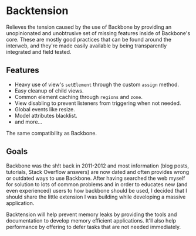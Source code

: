 # Backtension

Relieves the tension caused by the use of Backbone by providing an unopinionated and unobtrusive set of missing features inside of Backbone's core. These are mostly good practices that can be found around the interweb, and they're made easily available by being transparently integrated and field tested.

## Features

- Heavy use of view's `setElement` through the custom `assign` method.
- Easy cleanup of child views.
- Common element caching through `regions` and `zone`.
- View disabling to prevent listeners from triggering when not needed.
- Global events like resize.
- Model attributes blacklist.
- and more...

The same compatibility as Backbone.

## Goals

Backbone was the sh!t back in 2011-2012 and most information (blog posts, tutorials, Stack Overflow answers) are now dated and often provides wrong or outdated ways to use Backbone. After having searched the web myself for solution to lots of common problems and in order to educates new (and even experienced) users to how backbone should be used, I decided that I should share the little extension I was building while developing a massive application.

Backtension will help prevent memory leaks by providing the tools and documentation to develop memory efficient applications. It'll also help performance by offering to defer tasks that are not needed immediately.
